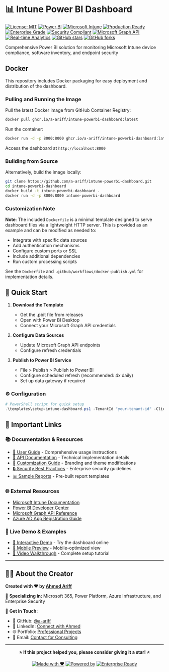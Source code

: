 # 📊 Intune Power BI Dashboard

[![License: MIT](https://img.shields.io/badge/License-MIT-yellow.svg)](https://opensource.org/licenses/MIT)
[![Power BI](https://img.shields.io/badge/Power%20BI-F2C811?style=for-the-badge&logo=power-bi&logoColor=black)](https://powerbi.microsoft.com/)
[![Microsoft Intune](https://img.shields.io/badge/Microsoft%20Intune-0078D4?style=for-the-badge&logo=microsoft&logoColor=white)](https://intune.microsoft.com/)
[![Production Ready](https://img.shields.io/badge/Status-Production%20Ready-brightgreen?style=for-the-badge)]()
[![Enterprise Grade](https://img.shields.io/badge/Grade-Enterprise-blue?style=for-the-badge)]()
[![Security Compliant](https://img.shields.io/badge/Security-Compliant-green?style=for-the-badge)]()
[![Microsoft Graph API](https://img.shields.io/badge/API-Microsoft%20Graph-0078D4?style=for-the-badge&logo=microsoft&logoColor=white)]()
[![Real-time Analytics](https://img.shields.io/badge/Analytics-Real--time-orange?style=for-the-badge)]()
[![GitHub stars](https://img.shields.io/github/stars/a-ariff/intune-powerbi-dashboard?style=social)](https://github.com/a-ariff/intune-powerbi-dashboard/stargazers)
[![GitHub forks](https://img.shields.io/github/forks/a-ariff/intune-powerbi-dashboard?style=social)](https://github.com/a-ariff/intune-powerbi-dashboard/network)

Comprehensive Power BI solution for monitoring Microsoft Intune device compliance, software inventory, and endpoint security

## Docker

This repository includes Docker packaging for easy deployment and distribution of the dashboard.

### Pulling and Running the Image

Pull the latest Docker image from GitHub Container Registry:

```bash
docker pull ghcr.io/a-ariff/intune-powerbi-dashboard:latest
```

Run the container:

```bash
docker run -d -p 8000:8000 ghcr.io/a-ariff/intune-powerbi-dashboard:latest
```

Access the dashboard at `http://localhost:8000`

### Building from Source

Alternatively, build the image locally:

```bash
git clone https://github.com/a-ariff/intune-powerbi-dashboard.git
cd intune-powerbi-dashboard
docker build -t intune-powerbi-dashboard .
docker run -d -p 8000:8000 intune-powerbi-dashboard
```

### Customization Note

**Note**: The included `Dockerfile` is a minimal template designed to serve dashboard files via a lightweight HTTP server. This is provided as an example and can be modified as needed to:

- Integrate with specific data sources
- Add authentication mechanisms
- Configure custom ports or SSL
- Include additional dependencies
- Run custom processing scripts

See the `Dockerfile` and `.github/workflows/docker-publish.yml` for implementation details.

## 🚀 Quick Start

1. **Download the Template**
   - Get the .pbit file from releases
   - Open with Power BI Desktop
   - Connect your Microsoft Graph API credentials

2. **Configure Data Sources**
   - Update Microsoft Graph API endpoints
   - Configure refresh credentials

3. **Publish to Power BI Service**
   - File > Publish > Publish to Power BI
   - Configure scheduled refresh (recommended: 4x daily)
   - Set up data gateway if required

### ⚙️ Configuration

```powershell
# PowerShell script for quick setup
.\templates\setup-intune-dashboard.ps1 -TenantId "your-tenant-id" -ClientId "your-client-id"
```

## 🔗 Important Links

### 📚 **Documentation & Resources**
- [📖 User Guide](./docs/user-guide.md) - Comprehensive usage instructions
- [🔧 API Documentation](./docs/api-reference.md) - Technical implementation details
- [🎨 Customization Guide](./docs/customization.md) - Branding and theme modifications
- [🔒 Security Best Practices](./docs/security.md) - Enterprise security guidelines
- [📊 Sample Reports](./docs/sample-reports.md) - Pre-built report templates

### 🌐 **External Resources**
- [Microsoft Intune Documentation](https://docs.microsoft.com/en-us/mem/intune/)
- [Power BI Developer Center](https://powerbi.microsoft.com/developers/)
- [Microsoft Graph API Reference](https://docs.microsoft.com/en-us/graph/)
- [Azure AD App Registration Guide](https://docs.microsoft.com/en-us/azure/active-directory/develop/quickstart-register-app)

### 🎯 **Live Demo & Examples**
- [🔗 Interactive Demo](https://a-ariff.github.io/intune-powerbi-dashboard/) - Try the dashboard online
- [📱 Mobile Preview](https://a-ariff.github.io/intune-powerbi-dashboard/mobile) - Mobile-optimized view
- [🎥 Video Walkthrough](https://youtu.be/demo-video-id) - Complete setup tutorial

---

## 👨‍💻 About the Creator

**Created with ❤️ by [Ahmed Ariff](https://github.com/a-ariff)**

🎯 **Specializing in:** Microsoft 365, Power Platform, Azure Infrastructure, and Enterprise Security

📧 **Get in Touch:**
- 🐙 GitHub: [@a-ariff](https://github.com/a-ariff)
- 💼 LinkedIn: [Connect with Ahmed](https://linkedin.com/in/a-ariff)
- 🌐 Portfolio: [Professional Projects](https://a-ariff.github.io)
- 📧 Email: [Contact for Consulting](mailto:contact@a-ariff.dev)

---

<div align="center">

**⭐ If this project helped you, please consider giving it a star! ⭐**

[![Made with ❤️](https://img.shields.io/badge/Made%20with-❤️-red.svg)](https://github.com/a-ariff)
[![Powered by](https://img.shields.io/badge/Powered%20by-Microsoft%20Power%20BI-yellow.svg)](https://powerbi.microsoft.com/)
[![Enterprise Ready](https://img.shields.io/badge/Enterprise-Ready-success.svg)](https://github.com/a-ariff/intune-powerbi-dashboard)

</div>